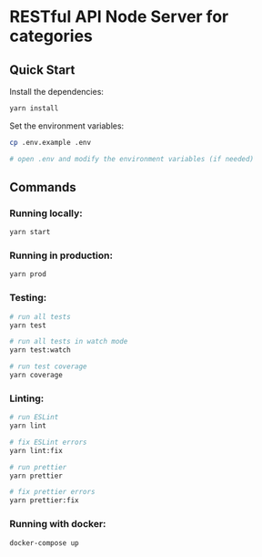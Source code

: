 # RESTful API Node Server for categories

## Quick Start
Install the dependencies:

```bash
yarn install
```

Set the environment variables:

```bash
cp .env.example .env

# open .env and modify the environment variables (if needed)
```

## Commands

### Running locally:

```bash
yarn start
```

### Running in production:

```bash
yarn prod
```

### Testing:

```bash
# run all tests
yarn test

# run all tests in watch mode
yarn test:watch

# run test coverage
yarn coverage
```

### Linting:

```bash
# run ESLint
yarn lint

# fix ESLint errors
yarn lint:fix

# run prettier
yarn prettier

# fix prettier errors
yarn prettier:fix
```
### Running with docker:

```bash
docker-compose up
```